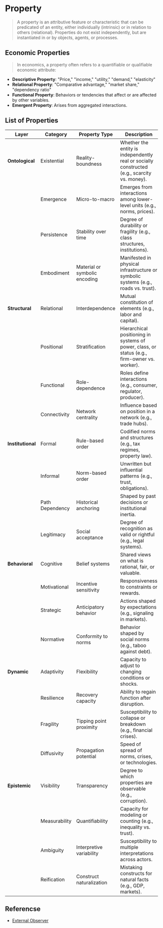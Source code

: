 # Property

> A property is an attributive feature or characteristic that can be predicated of an entity, either individually (intrinsic) or in relation to others (relational). Properties do not exist independently, but are instantiated in or by objects, agents, or processes.

## Economic Properties

> In economics, a property often refers to a quantifiable or qualifiable economic attribute:

- **Descriptive Property**: "Price," "income," "utility," "demand," "elasticity"
- **Relational Property**: "Comparative advantage," "market share," "dependency ratio"  
- **Functional Property**: Behaviors or tendencies that affect or are affected by other variables.
- **Emergent Property**: Arises from aggregated interactions.

## List of Properties

| **Layer**         | **Category**    | **Property Type**             | **Description**                                                                     |
| ----------------- | --------------- | ----------------------------- | --------------------------------------------------------------------------------------------- |
| **Ontological**   | Existential     | Reality-boundness             | Whether the entity is independently real or socially constructed (e.g., scarcity vs. money).  |
|                   | Emergence       | Micro-to-macro                | Emerges from interactions among lower-level units (e.g., norms, prices).                      |
|                   | Persistence     | Stability over time           | Degree of durability or fragility (e.g., class structures, institutions).                     |
|                   | Embodiment      | Material or symbolic encoding | Manifested in physical infrastructure or symbolic systems (e.g., roads vs. trust).            |
| **Structural**    | Relational      | Interdependence               | Mutual constitution of elements (e.g., labor and capital).                                    |
|                   | Positional      | Stratification                | Hierarchical positioning in systems of power, class, or status (e.g., firm-owner vs. worker). |
|                   | Functional      | Role-dependence               | Roles define interactions (e.g., consumer, regulator, producer).                              |
|                   | Connectivity    | Network centrality            | Influence based on position in a network (e.g., trade hubs).                                  |
| **Institutional** | Formal          | Rule-based order              | Codified norms and structures (e.g., tax regimes, property law).                              |
|                   | Informal        | Norm-based order              | Unwritten but influential patterns (e.g., trust, obligations).                                |
|                   | Path Dependency | Historical anchoring          | Shaped by past decisions or institutional inertia.                                            |
|                   | Legitimacy      | Social acceptance             | Degree of recognition as valid or rightful (e.g., legal systems).                             |
| **Behavioral**    | Cognitive       | Belief systems                | Shared views on what is rational, fair, or valuable.                                          |
|                   | Motivational    | Incentive sensitivity         | Responsiveness to constraints or rewards.                                                     |
|                   | Strategic       | Anticipatory behavior         | Actions shaped by expectations (e.g., signaling in markets).                                  |
|                   | Normative       | Conformity to norms           | Behavior shaped by social norms (e.g., taboo against debt).                                   |
| **Dynamic**       | Adaptivity      | Flexibility                   | Capacity to adjust to changing conditions or shocks.                                          |
|                   | Resilience      | Recovery capacity             | Ability to regain function after disruption.                                                  |
|                   | Fragility       | Tipping point proximity       | Susceptibility to collapse or breakdown (e.g., financial crises).                             |
|                   | Diffusivity     | Propagation potential         | Speed of spread of norms, crises, or technologies.                                            |
| **Epistemic**     | Visibility      | Transparency                  | Degree to which properties are observable (e.g., corruption).                                 |
|                   | Measurability   | Quantifiability               | Capacity for modeling or counting (e.g., inequality vs. trust).                               |
|                   | Ambiguity       | Interpretive variability      | Susceptibility to multiple interpretations across actors.                                     |
|                   | Reification     | Construct naturalization      | Mistaking constructs for natural facts (e.g., GDP, markets).                                  |


## Referencse

- [External Observer](../../../../Locus-Instrumentorum/Observer.md)
